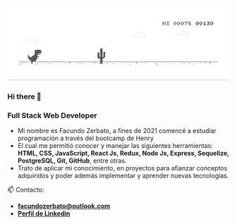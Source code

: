 <img src="https://github.com/FacundoZto/FacundoZto/blob/main/dino.gif" />

### Hi there 👋

### Full Stack Web Developer

- Mi nombre es Facundo Zerbato, a fines de 2021 comencé a estudiar programación a través del bootcamp de Henry
- El cual me permitió conocer y manejar las siguientes herramientas:
 **HTML, CSS, JavaScript, React Js, Redux, Node Js, Express, Sequelize, PostgreSQL, Git, GitHub**, entre otras.
- Trato de aplicar mi conocimiento, en proyectos para afianzar conceptos adquiridos y poder además implementar y aprender nuevas tecnologías.

  
📫 Contacto:
- **facundozerbato@outlook.com**
- **[Perfil de Linkedin](https://www.linkedin.com/in/facundozerbato/)**


